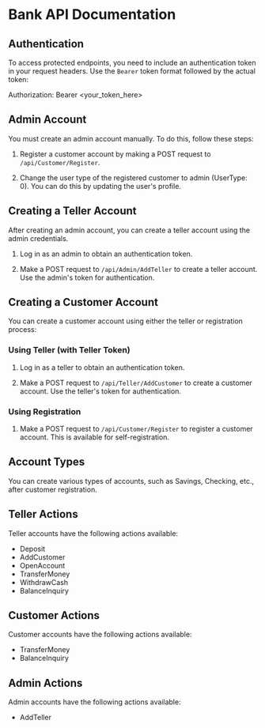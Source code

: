 # Bank API Documentation

## Authentication

To access protected endpoints, you need to include an authentication token in your request headers. Use the `Bearer` token format followed by the actual token:

Authorization: Bearer <your_token_here>


## Admin Account

You must create an admin account manually. To do this, follow these steps:

1. Register a customer account by making a POST request to `/api/Customer/Register`. 

2. Change the user type of the registered customer to admin (UserType: 0). You can do this by updating the user's profile.

## Creating a Teller Account

After creating an admin account, you can create a teller account using the admin credentials. 

1. Log in as an admin to obtain an authentication token.

2. Make a POST request to `/api/Admin/AddTeller` to create a teller account. Use the admin's token for authentication.

## Creating a Customer Account

You can create a customer account using either the teller or registration process:

### Using Teller (with Teller Token)

1. Log in as a teller to obtain an authentication token.

2. Make a POST request to `/api/Teller/AddCustomer` to create a customer account. Use the teller's token for authentication.

### Using Registration

1. Make a POST request to `/api/Customer/Register` to register a customer account. This is available for self-registration.

## Account Types

You can create various types of accounts, such as Savings, Checking, etc., after customer registration.

## Teller Actions

Teller accounts have the following actions available:

- Deposit
- AddCustomer
- OpenAccount
- TransferMoney
- WithdrawCash
- BalanceInquiry

## Customer Actions

Customer accounts have the following actions available:

- TransferMoney
- BalanceInquiry

## Admin Actions

Admin accounts have the following actions available:

- AddTeller
